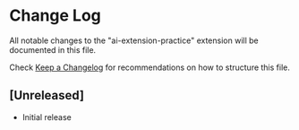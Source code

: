 # Change Log

All notable changes to the "ai-extension-practice" extension will be documented in this file.

Check [Keep a Changelog](http://keepachangelog.com/) for recommendations on how to structure this file.

## [Unreleased]

- Initial release